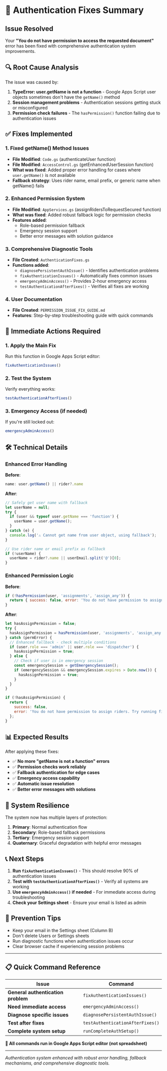 # 🔧 Authentication Fixes Summary

## Issue Resolved
Your **"You do not have permission to access the requested document"** error has been fixed with comprehensive authentication system improvements.

## 🔍 Root Cause Analysis
The issue was caused by:
1. **TypeError: user.getName is not a function** - Google Apps Script user objects sometimes don't have the `getName()` method
2. **Session management problems** - Authentication sessions getting stuck or misconfigured
3. **Permission check failures** - The `hasPermission()` function failing due to authentication issues

## ✅ Fixes Implemented

### 1. **Fixed getName() Method Issues**
- **File Modified**: `Code.gs` (authenticateUser function)
- **File Modified**: `AccessControl.gs` (getEnhancedUserSession function)
- **What was fixed**: Added proper error handling for cases where `user.getName()` is not available
- **Fallback strategy**: Uses rider name, email prefix, or generic name when getName() fails

### 2. **Enhanced Permission System**
- **File Modified**: `AppServices.gs` (assignRidersToRequestSecured function)
- **What was fixed**: Added robust fallback logic for permission checks
- **Features added**: 
  - Role-based permission fallback
  - Emergency session support
  - Better error messages with solution guidance

### 3. **Comprehensive Diagnostic Tools**
- **File Created**: `AuthenticationFixes.gs`
- **Functions added**:
  - `diagnosePersistentAuthIssue()` - Identifies authentication problems
  - `fixAuthenticationIssues()` - Automatically fixes common issues
  - `emergencyAdminAccess()` - Provides 2-hour emergency access
  - `testAuthenticationAfterFixes()` - Verifies all fixes are working

### 4. **User Documentation**
- **File Created**: `PERMISSION_ISSUE_FIX_GUIDE.md`
- **Features**: Step-by-step troubleshooting guide with quick commands

## 🎯 Immediate Actions Required

### 1. **Apply the Main Fix**
Run this function in Google Apps Script editor:
```javascript
fixAuthenticationIssues()
```

### 2. **Test the System**
Verify everything works:
```javascript
testAuthenticationAfterFixes()
```

### 3. **Emergency Access (if needed)**
If you're still locked out:
```javascript
emergencyAdminAccess()
```

## 🛠️ Technical Details

### Enhanced Error Handling
**Before**:
```javascript
name: user.getName() || rider?.name
```

**After**:
```javascript
// Safely get user name with fallback
let userName = null;
try {
  if (user && typeof user.getName === 'function') {
    userName = user.getName();
  }
} catch (e) {
  console.log('⚠️ Cannot get name from user object, using fallback');
}

// Use rider name or email prefix as fallback
if (!userName) {
  userName = rider?.name || userEmail.split('@')[0];
}
```

### Enhanced Permission Logic
**Before**:
```javascript
if (!hasPermission(user, 'assignments', 'assign_any')) {
  return { success: false, error: 'You do not have permission to assign riders' };
}
```

**After**:
```javascript
let hasAssignPermission = false;
try {
  hasAssignPermission = hasPermission(user, 'assignments', 'assign_any');
} catch (permError) {
  // Enhanced fallback - check multiple conditions
  if (user.role === 'admin' || user.role === 'dispatcher') {
    hasAssignPermission = true;
  } else {
    // Check if user is in emergency session
    const emergencySession = getEmergencySession();
    if (emergencySession && emergencySession.expires > Date.now()) {
      hasAssignPermission = true;
    }
  }
}

if (!hasAssignPermission) {
  return { 
    success: false, 
    error: 'You do not have permission to assign riders. Try running fixAuthenticationIssues() or emergencyAdminAccess() from the script editor.' 
  };
}
```

## 📊 Expected Results

After applying these fixes:
- ✅ **No more "getName is not a function" errors**
- ✅ **Permission checks work reliably**
- ✅ **Fallback authentication for edge cases**
- ✅ **Emergency access capability**
- ✅ **Automatic issue resolution**
- ✅ **Better error messages with solutions**

## 🔄 System Resilience

The system now has multiple layers of protection:
1. **Primary**: Normal authentication flow
2. **Secondary**: Role-based fallback permissions
3. **Tertiary**: Emergency session support
4. **Quaternary**: Graceful degradation with helpful error messages

## 📞 Next Steps

1. **Run `fixAuthenticationIssues()`** - This should resolve 90% of authentication issues
2. **Test with `testAuthenticationAfterFixes()`** - Verify all systems are working
3. **Use `emergencyAdminAccess()` if needed** - For immediate access during troubleshooting
4. **Check your Settings sheet** - Ensure your email is listed as admin

## 🚨 Prevention Tips

- Keep your email in the Settings sheet (Column B)
- Don't delete Users or Settings sheets
- Run diagnostic functions when authentication issues occur
- Clear browser cache if experiencing session problems

---

## 📋 Quick Command Reference

| Issue | Command |
|-------|---------|
| **General authentication problem** | `fixAuthenticationIssues()` |
| **Need immediate access** | `emergencyAdminAccess()` |
| **Diagnose specific issues** | `diagnosePersistentAuthIssue()` |
| **Test after fixes** | `testAuthenticationAfterFixes()` |
| **Complete system setup** | `runCompleteAuthSetup()` |

**🔧 All commands run in Google Apps Script editor (not spreadsheet)**

---

*Authentication system enhanced with robust error handling, fallback mechanisms, and comprehensive diagnostic tools.*